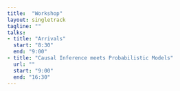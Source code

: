 ```yaml
---
title:  "Workshop"
layout: singletrack
tagline: ""
talks:
- title: "Arrivals"
  start: "8:30"
  end: "9:00"
- title: "Causal Inference meets Probabilistic Models"
  url: ""
  start: "9:00"
  end: "16:30"
---
```

